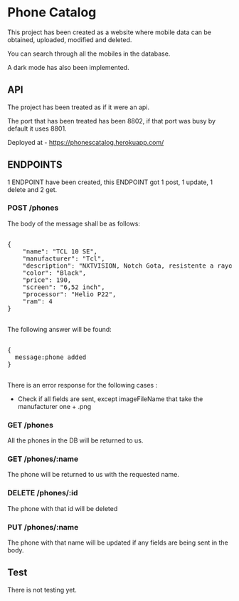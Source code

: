 <h1> Phone Catalog </h1>

This project has been created as a website where mobile data can be obtained, uploaded, modified and deleted.

You can search through all the mobiles in the database.

A dark mode has also been implemented.

<h2>API</h2>

The project has been treated as if it were an api.

The port that has been treated has been 8802, if that port was busy by default it uses 8801.

Deployed at - https://phonescatalog.herokuapp.com/

<h2>ENDPOINTS</h2>

1 ENDPOINT have been created, this ENDPOINT got 1 post, 1 update, 1 delete and 2 get.

<h3>POST /phones </h3>

The body of the message shall be as follows:

<pre>

{
    "name": "TCL 10 SE",
    "manufacturer": "Tcl",
    "description": "NXTVISION, Notch Gota, resistente a rayones",
    "color": "Black",
    "price": 190,
    "screen": "6,52 inch",
    "processor": "Helio P22",
    "ram": 4
}

</pre>

The following answer will be found:

<pre>

{
  message:phone added
}

</pre>

There is an error response for the following cases :

- Check if all fields are sent, except imageFileName that take the manufacturer one + .png

<h3> GET /phones </h3>

All the phones in the DB will be returned to us.

<h3> GET /phones/:name </h3>

The phone will be returned to us with the requested name.

<h3> DELETE /phones/:id </h3>

The phone with that id will be deleted

<h3> PUT /phones/:name </h3>

The phone with that name will be updated if any fields are being sent in the body.

<h2>Test</h2>

There is not testing yet.